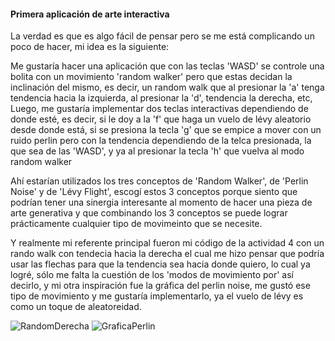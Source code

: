 #### Primera aplicación de arte interactiva

La verdad es que es algo fácil de pensar pero se me está complicando un poco de hacer, mi idea es la siguiente:

Me gustaría hacer una aplicación que con las teclas 'WASD' se controle una bolita con un movimiento 'random walker' pero que estas decidan la inclinación del mismo, es decir, un random walk que al presionar la 'a' tenga tendencia hacia la izquierda,
al presionar la 'd', tendencia la derecha, etc, Luego, me gustaría implementar dos teclas interactivas dependiendo de donde esté, es decir, si le doy a la 'f' que haga un vuelo de lévy aleatorio desde donde está, si se presiona la tecla 'g' que se empice a mover con 
un ruido perlin pero con la tendencia dependiendo de la telca presionada, la que sea de las 'WASD', y ya al presionar la tecla 'h' que vuelva al modo random walker

Ahí estarían utilizados los tres conceptos de 'Random Walker', de 'Perlin Noise' y de 'Lévy Flight', escogí estos 3 conceptos porque siento que podrían tener una sinergia interesante al momento de hacer una pieza de arte generativa y que combinando los 3 conceptos
se puede lograr prácticamente cualquier tipo de movimeinto que se necesite.

Y realmente mi referente principal fueron mi código de la actividad 4 con un rando walk con tendecia hacia la derecha el cual me hizo pensar que podría usar las flechas para que la tendencia sea hacia donde quiero, lo cual ya logré, sólo me falta la cuestión de 
los 'modos de movimiento por' así decirlo, y mi otra inspiración fue la gráfica del perlin noise, me gustó ese tipo de movimiento y me gustaría implementarlo, ya el vuelo de lévy es como un toque de aleatoreidad.

![RandomDerecha](https://github.com/user-attachments/assets/c471e0b6-ea33-4e62-a283-74814d3f9af4) ![GraficaPerlin](https://github.com/user-attachments/assets/dfec5dc1-cd45-4fc3-899c-47f421aedcad)


